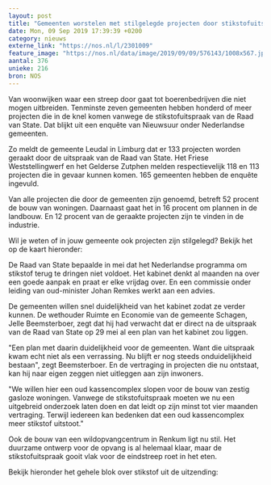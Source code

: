 ```yaml
---
layout: post
title: "Gemeenten worstelen met stilgelegde projecten door stikstofuitspraak"
date: Mon, 09 Sep 2019 17:39:39 +0200
category: nieuws
externe_link: "https://nos.nl/l/2301009"
feature_image: "https://nos.nl/data/image/2019/09/09/576143/1008x567.jpg"
aantal: 376
unieke: 216
bron: NOS
---
```


<p>Van woonwijken waar een streep door gaat tot boerenbedrijven die niet mogen uitbreiden. Tenminste zeven gemeenten hebben honderd of meer projecten die in de knel komen vanwege de stikstofuitspraak van de Raad van State. Dat blijkt uit een enquête van Nieuwsuur onder Nederlandse gemeenten.</p>
<p>Zo meldt de gemeente Leudal in Limburg dat er 133 projecten worden geraakt door de uitspraak van de Raad van State. Het Friese Weststellingwerf en het Gelderse Zutphen melden respectievelijk 118 en 113 projecten die in gevaar kunnen komen. 165 gemeenten hebben de enquête ingevuld.</p>
<p>Van alle projecten die door de gemeenten zijn genoemd, betreft 52 procent de bouw van woningen. Daarnaast gaat het in 16 procent om plannen in de landbouw. En 12 procent van de geraakte projecten zijn te vinden in de industrie.</p>
<p>Wil je weten of in jouw gemeente ook projecten zijn stilgelegd? Bekijk het op de kaart hieronder:</p>
<p>De Raad van State bepaalde in mei dat het Nederlandse programma om stikstof terug te dringen niet voldoet. Het kabinet denkt al maanden na over een goede aanpak en praat er elke vrijdag over. En een commissie onder leiding van oud-minister Johan Remkes werkt aan een advies.</p>
<p>De gemeenten willen snel duidelijkheid van het kabinet zodat ze verder kunnen. De wethouder Ruimte en Economie van de gemeente Schagen, Jelle Beemsterboer, zegt dat hij had verwacht dat er direct na de uitspraak van de Raad van State op 29 mei al een plan van het kabinet zou liggen.</p>
<p>"Een plan met daarin duidelijkheid voor de gemeenten. Want die uitspraak kwam echt niet als een verrassing. Nu blijft er nog steeds onduidelijkheid bestaan", zegt Beemsterboer. En de vertraging in projecten die nu ontstaat, kan hij naar eigen zeggen niet uitleggen aan zijn inwoners.</p>
<p>"We willen hier een oud kassencomplex slopen voor de bouw van zestig gasloze woningen. Vanwege de stikstofuitspraak moeten we nu een uitgebreid onderzoek laten doen en dat leidt op zijn minst tot vier maanden vertraging. Terwijl iedereen kan bedenken dat een oud kassencomplex meer stikstof uitstoot."</p>
<p>Ook de bouw van een wildopvangcentrum in Renkum ligt nu stil. Het duurzame ontwerp voor de opvang is al helemaal klaar, maar de stikstofuitspraak gooit vlak voor de eindstreep roet in het eten.</p>
<p>Bekijk hieronder het gehele blok over stikstof uit de uitzending:</p>
